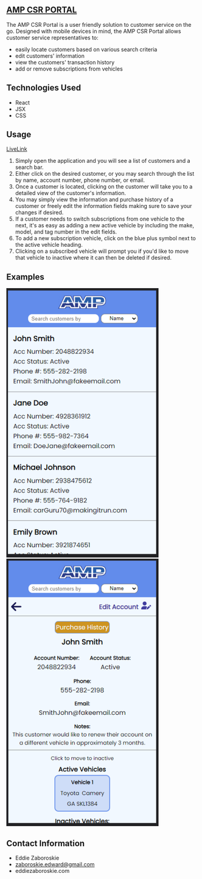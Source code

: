 ## [AMP CSR PORTAL](https://amp-csr-portal.onrender.com)

The AMP CSR Portal is a user friendly solution to customer service on the go. Designed with mobile devices in mind, the AMP CSR Portal allows customer service representatives to:
- easily locate customers based on various search criteria
- edit customers' information 
- view the customers' transaction history 
- add or remove subscriptions from vehicles 

## Technologies Used

- React
- JSX
- CSS

## Usage

[LiveLink](https://amp-csr-portal.onrender.com)

1. Simply open the application and you will see a list of customers and a search bar.
2. Either click on the desired customer, or you may search through the list by name, account number, phone number, or email. 
3. Once a customer is located, clicking on the customer will take you to a detailed view of the customer's information.
4. You may simply view the information and purchase history of a customer or freely edit the information fields making sure to save your changes if desired. 
5. If a customer needs to switch subscriptions from one vehicle to the next, it's as easy as adding a new active vehicle by including the make, model, and tag number in the edit fields. 
6. To add a new subscription vehicle, click on the blue plus symbol next to the active vehicle heading. 
7. Clicking on a subscribed vehicle will prompt you if you'd like to move that vehicle to inactive where it can then be deleted if desired. 


## Examples

<img src="src/assests/listview.png" alt="list view" width="400" height="auto">
<img src="src/assests/detailsview.png" alt="list view" width="400" height="auto">


## Contact Information

- Eddie Zaboroskie
- zaboroskie.edward@gmail.com
- eddiezaboroskie.com
